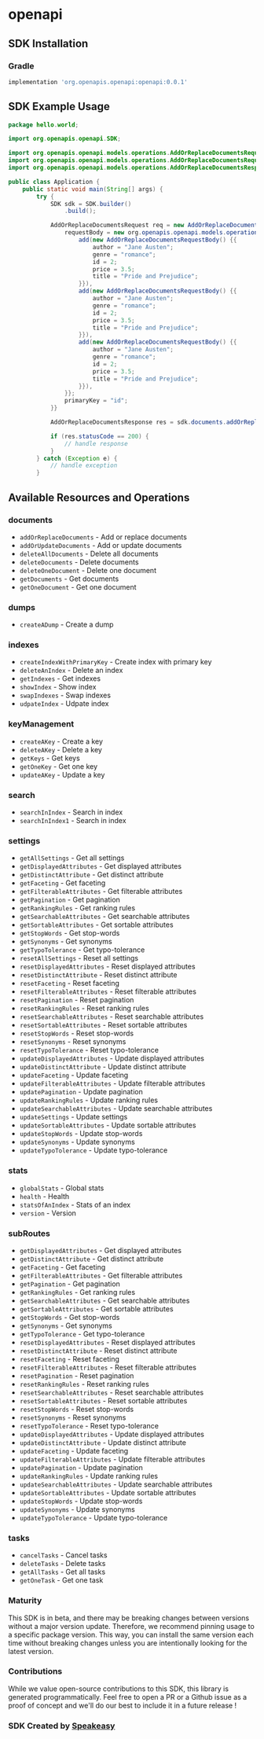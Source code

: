 # openapi

<!-- Start SDK Installation -->
## SDK Installation

### Gradle

```groovy
implementation 'org.openapis.openapi:openapi:0.0.1'
```
<!-- End SDK Installation -->

## SDK Example Usage
<!-- Start SDK Example Usage -->
```java
package hello.world;

import org.openapis.openapi.SDK;

import org.openapis.openapi.models.operations.AddOrReplaceDocumentsRequestBody;
import org.openapis.openapi.models.operations.AddOrReplaceDocumentsRequest;
import org.openapis.openapi.models.operations.AddOrReplaceDocumentsResponse;

public class Application {
    public static void main(String[] args) {
        try {
            SDK sdk = SDK.builder()
                .build();

            AddOrReplaceDocumentsRequest req = new AddOrReplaceDocumentsRequest() {{
                requestBody = new org.openapis.openapi.models.operations.AddOrReplaceDocumentsRequestBody[]{{
                    add(new AddOrReplaceDocumentsRequestBody() {{
                        author = "Jane Austen";
                        genre = "romance";
                        id = 2;
                        price = 3.5;
                        title = "Pride and Prejudice";
                    }}),
                    add(new AddOrReplaceDocumentsRequestBody() {{
                        author = "Jane Austen";
                        genre = "romance";
                        id = 2;
                        price = 3.5;
                        title = "Pride and Prejudice";
                    }}),
                    add(new AddOrReplaceDocumentsRequestBody() {{
                        author = "Jane Austen";
                        genre = "romance";
                        id = 2;
                        price = 3.5;
                        title = "Pride and Prejudice";
                    }}),
                }};
                primaryKey = "id";
            }}            

            AddOrReplaceDocumentsResponse res = sdk.documents.addOrReplaceDocuments(req);

            if (res.statusCode == 200) {
                // handle response
            }
        } catch (Exception e) {
            // handle exception
        }
```
<!-- End SDK Example Usage -->

<!-- Start SDK Available Operations -->
## Available Resources and Operations


### documents

* `addOrReplaceDocuments` - Add or replace documents
* `addOrUpdateDocuments` - Add or update documents
* `deleteAllDocuments` - Delete all documents
* `deleteDocuments` - Delete documents
* `deleteOneDocument` - Delete one document
* `getDocuments` - Get documents
* `getOneDocument` - Get one document

### dumps

* `createADump` - Create a dump

### indexes

* `createIndexWithPrimaryKey` - Create index with primary key
* `deleteAnIndex` - Delete an index
* `getIndexes` - Get indexes
* `showIndex` - Show index
* `swapIndexes` - Swap indexes
* `udpateIndex` - Udpate index 

### keyManagement

* `createAKey` - Create a key
* `deleteAKey` - Delete a key
* `getKeys` - Get keys
* `getOneKey` - Get one key
* `updateAKey` - Update a key

### search

* `searchInIndex` - Search in index
* `searchInIndex1` - Search in index

### settings

* `getAllSettings` - Get all settings
* `getDisplayedAttributes` - Get displayed attributes
* `getDistinctAttribute` - Get distinct attribute
* `getFaceting` - Get faceting
* `getFilterableAttributes` - Get filterable attributes
* `getPagination` - Get pagination
* `getRankingRules` - Get ranking rules
* `getSearchableAttributes` - Get searchable attributes
* `getSortableAttributes` - Get sortable attributes
* `getStopWords` - Get stop-words
* `getSynonyms` - Get synonyms
* `getTypoTolerance` - Get typo-tolerance
* `resetAllSettings` - Reset all settings
* `resetDisplayedAttributes` - Reset displayed attributes
* `resetDistinctAttribute` - Reset distinct attribute
* `resetFaceting` - Reset faceting
* `resetFilterableAttributes` - Reset filterable attributes
* `resetPagination` - Reset pagination
* `resetRankingRules` - Reset ranking rules
* `resetSearchableAttributes` - Reset searchable attributes
* `resetSortableAttributes` - Reset sortable attributes
* `resetStopWords` - Reset stop-words
* `resetSynonyms` - Reset synonyms
* `resetTypoTolerance` - Reset typo-tolerance
* `updateDisplayedAttributes` - Update displayed attributes
* `updateDistinctAttribute` - Update distinct attribute
* `updateFaceting` - Update faceting
* `updateFilterableAttributes` - Update filterable attributes
* `updatePagination` - Update pagination
* `updateRankingRules` - Update ranking rules
* `updateSearchableAttributes` - Update searchable attributes
* `updateSettings` - Update settings
* `updateSortableAttributes` - Update sortable attributes
* `updateStopWords` - Update stop-words
* `updateSynonyms` - Update synonyms
* `updateTypoTolerance` - Update typo-tolerance

### stats

* `globalStats` - Global stats
* `health` - Health
* `statsOfAnIndex` - Stats of an index
* `version` - Version

### subRoutes

* `getDisplayedAttributes` - Get displayed attributes
* `getDistinctAttribute` - Get distinct attribute
* `getFaceting` - Get faceting
* `getFilterableAttributes` - Get filterable attributes
* `getPagination` - Get pagination
* `getRankingRules` - Get ranking rules
* `getSearchableAttributes` - Get searchable attributes
* `getSortableAttributes` - Get sortable attributes
* `getStopWords` - Get stop-words
* `getSynonyms` - Get synonyms
* `getTypoTolerance` - Get typo-tolerance
* `resetDisplayedAttributes` - Reset displayed attributes
* `resetDistinctAttribute` - Reset distinct attribute
* `resetFaceting` - Reset faceting
* `resetFilterableAttributes` - Reset filterable attributes
* `resetPagination` - Reset pagination
* `resetRankingRules` - Reset ranking rules
* `resetSearchableAttributes` - Reset searchable attributes
* `resetSortableAttributes` - Reset sortable attributes
* `resetStopWords` - Reset stop-words
* `resetSynonyms` - Reset synonyms
* `resetTypoTolerance` - Reset typo-tolerance
* `updateDisplayedAttributes` - Update displayed attributes
* `updateDistinctAttribute` - Update distinct attribute
* `updateFaceting` - Update faceting
* `updateFilterableAttributes` - Update filterable attributes
* `updatePagination` - Update pagination
* `updateRankingRules` - Update ranking rules
* `updateSearchableAttributes` - Update searchable attributes
* `updateSortableAttributes` - Update sortable attributes
* `updateStopWords` - Update stop-words
* `updateSynonyms` - Update synonyms
* `updateTypoTolerance` - Update typo-tolerance

### tasks

* `cancelTasks` - Cancel tasks
* `deleteTasks` - Delete tasks
* `getAllTasks` - Get all tasks
* `getOneTask` - Get one task
<!-- End SDK Available Operations -->

### Maturity

This SDK is in beta, and there may be breaking changes between versions without a major version update. Therefore, we recommend pinning usage 
to a specific package version. This way, you can install the same version each time without breaking changes unless you are intentionally 
looking for the latest version.

### Contributions

While we value open-source contributions to this SDK, this library is generated programmatically. 
Feel free to open a PR or a Github issue as a proof of concept and we'll do our best to include it in a future release !

### SDK Created by [Speakeasy](https://docs.speakeasyapi.dev/docs/using-speakeasy/client-sdks)
